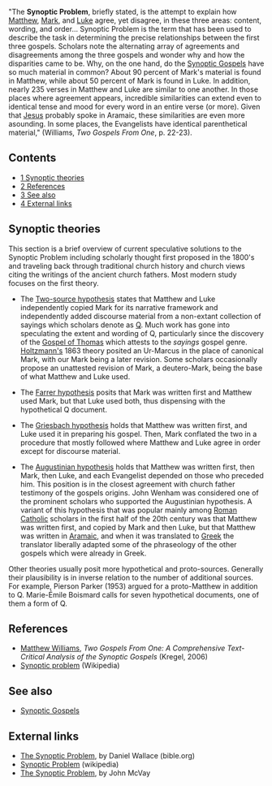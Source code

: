"The **Synoptic Problem**, briefly stated, is the attempt to
explain how [Matthew](Gospel_of_Matthew "Gospel of Matthew"),
[Mark](Gospel_of_Mark "Gospel of Mark"), and
[Luke](Gospel_of_Luke "Gospel of Luke") agree, yet disagree, in
these three areas: content, wording, and order... Synoptic Problem
is the term that has been used to describe the task in determining
the precise relationships between the first three gospels. Scholars
note the alternating array of agreements and disagreements among
the three gospels and wonder why and how the disparities came to
be. Why, on the one hand, do the
[Synoptic Gospels](Synoptic_Gospels "Synoptic Gospels") have so
much material in common? About 90 percent of Mark's material is
found in Matthew, while about 50 percent of Mark is found in Luke.
In addition, nearly 235 verses in Matthew and Luke are similar to
one another. In those places where agreement appears, incredible
similarities can extend even to identical tense and mood for every
word in an entire verse (or more). Given that
[Jesus](Jesus "Jesus") probably spoke in Aramaic, these
similarities are even more asounding. In some places, the
Evangelists have identical parenthetical material," (Williams,
*Two Gospels From One*, p. 22-23).


## Contents

-   [1 Synoptic theories](#Synoptic_theories)
-   [2 References](#References)
-   [3 See also](#See_also)
-   [4 External links](#External_links)

## Synoptic theories

This section is a brief overview of current speculative solutions
to the Synoptic Problem including scholarly thought first proposed
in the 1800's and traveling back through traditional church history
and church views citing the writings of the ancient church fathers.
Most modern study focuses on the first theory.

-   The
    [Two-source hypothesis](http://www.wikipedia.org/wiki/Two-source_hypothesis "wikipedia:Two-source hypothesis")
    states that Matthew and Luke independently copied Mark for its
    narrative framework and independently added discourse material from
    a non-extant collection of sayings which scholars denote as
    [Q](http://www.wikipedia.org/wiki/Q_document "wikipedia:Q document").
    Much work has gone into speculating the extent and wording of Q,
    particularly since the discovery of the
    [Gospel of Thomas](Gospel_of_Thomas "Gospel of Thomas") which
    attests to the *sayings* gospel genre.
    [Holtzmann's](http://www.wikipedia.org/wiki/Heinrich_Julius_Holtzmann "wikipedia:Heinrich Julius Holtzmann")
    1863 theory posited an Ur-Marcus in the place of canonical Mark,
    with our Mark being a later revision. Some scholars occasionally
    propose an unattested revision of Mark, a deutero-Mark, being the
    base of what Matthew and Luke used.

-   The
    [Farrer hypothesis](http://www.wikipedia.org/wiki/Farrer_hypothesis "wikipedia:Farrer hypothesis")
    posits that Mark was written first and Matthew used Mark, but that
    Luke used both, thus dispensing with the hypothetical Q document.

-   The
    [Griesbach hypothesis](http://www.wikipedia.org/wiki/Griesbach_hypothesis "wikipedia:Griesbach hypothesis")
    holds that Matthew was written first, and Luke used it in preparing
    his gospel. Then, Mark conflated the two in a procedure that mostly
    followed where Matthew and Luke agree in order except for discourse
    material.

-   The
    [Augustinian hypothesis](http://www.wikipedia.org/wiki/Augustinian_hypothesis "wikipedia:Augustinian hypothesis")
    holds that Matthew was written first, then Mark, then Luke, and
    each Evangelist depended on those who preceded him. This position
    is in the closest agreement with church father testimony of the
    gospels origins. John Wenham was considered one of the prominent
    scholars who supported the Augustinian hypothesis. A variant of
    this hypothesis that was popular mainly among
    [Roman Catholic](Roman_Catholic_Church "Roman Catholic Church")
    scholars in the first half of the 20th century was that Matthew was
    written first, and copied by Mark and then Luke, but that Matthew
    was written in [Aramaic](Aramaic "Aramaic"), and when it was
    translated to [Greek](Greek "Greek") the translator liberally
    adapted some of the phraseology of the other gospels which were
    already in Greek.

Other theories usually posit more hypothetical and proto-sources.
Generally their plausibility is in inverse relation to the number
of additional sources. For example, Pierson Parker (1953) argued
for a proto-Matthew in addition to Q. Marie-Émile Boismard calls
for seven hypothetical documents, one of them a form of Q.

## References

-   [Matthew Williams](Matthew_Williams "Matthew Williams"),
    *Two Gospels From One: A Comprehensive Text-Critical Analysis of the Synoptic Gospels*
    (Kregel, 2006)
-   [Synoptic problem](http://www.wikipedia.org/wiki/Synoptic_problem "wikipedia:Synoptic problem")
    (Wikipedia)

## See also

-   [Synoptic Gospels](Synoptic_Gospels "Synoptic Gospels")

## External links

-   [The Synoptic Problem](http://www.bible.org/page.asp?page_id=669),
    by Daniel Wallace (bible.org)
-   [Synoptic Problem](http://www.wikipedia.org/wiki/Synoptic_Problem "wikipedia:Synoptic Problem")
    (wikipedia)
-   [The Synoptic Problem](http://www.andrews.edu/~jmcvay/puc_classes/relb328/Synoptic.htm),
    by John McVay



